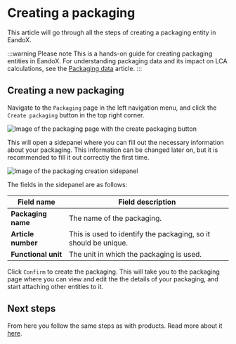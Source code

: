 # Creating a packaging

This article will go through all the steps of creating a packaging entity in EandoX.

:::warning Please note
This is a hands-on guide for creating packaging entities in EandoX. For understanding packaging data and its impact on LCA calculations, see the [Packaging data](/documentation/understaning-lca/packaging-data) article.
:::

## Creating a new packaging

Navigate to the `Packaging` page in the left navigation menu, and click the `Create packaging` button in the top right corner.

![Image of the packaging page with the create packaging button](/images/packaging/create-button.jpg)

This will open a sidepanel where you can fill out the necessary information about your packaging. This information can be changed later on, but it is recommended to fill it out correctly the first time.

![Image of the packaging creation sidepanel](/images/packaging/create-modal.jpg)

The fields in the sidepanel are as follows:

| Field name          | Field description                                               |
| ------------------- | --------------------------------------------------------------- |
| **Packaging name**  | The name of the packaging.                                      |
| **Article number**  | This is used to identify the packaging, so it should be unique. |
| **Functional unit** | The unit in which the packaging is used.                        |

Click `Confirm` to create the packaging. This will take you to the packaging page where you can view and edit the the details of your packaging, and start attaching other entities to it.

## Next steps

From here you follow the same steps as with products. Read more about it [here](/documentation/product/creating-a-product.md).
